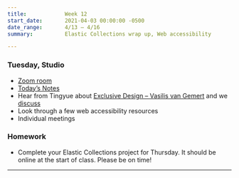 ```yaml
---
title:            Week 12
start_date:       2021-04-03 00:00:00 -0500
date_range:       4/13 – 4/16
summary:          Elastic Collections wrap up, Web accessibility

---
```



### Tuesday, Studio
- [Zoom room](https://newschool.zoom.us/my/nikafisher)
- [Today&rsquo;s Notes](https://paper.dropbox.com/doc/Parsons-Week-12a-Elastic-Collections-Continue--BIu~jQemVZTRDpwFEdp5Y~ZJAQ-T6E8pUxRSdDVxXqgbX9m1)
- Hear from Tingyue about [Exclusive Design – Vasilis van Gemert](https://exclusive-design.vasilis.nl/) and we [discuss](https://paper.dropbox.com/doc/Parsons-Core-Interaction-S21-Reading-Reflections--BIZO5FtSV4I6vxIswSZENFZ7AQ-WRC1vWjkMj6DPWDHQKuTU)
- Look through a few web accessibility resources
- Individual meetings

### Homework
- Complete your Elastic Collections project for Thursday. It should be online at the start of class. Please be on time!

---
